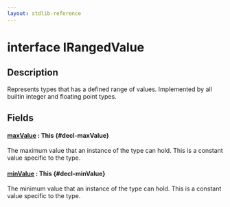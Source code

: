 ```yaml
---
layout: stdlib-reference
---
```


# interface IRangedValue

## Description

Represents types that has a defined range of values.
Implemented by all builtin integer and floating point types.


## Fields

#### [maxValue](/stdlib-reference/interfaces/irangedvalue-017/maxvalue-3) : This {#decl-maxValue}
The maximum value that an instance of the type can hold.
This is a constant value specific to the type.

#### [minValue](/stdlib-reference/interfaces/irangedvalue-017/minvalue-3) : This {#decl-minValue}
The minimum value that an instance of the type can hold.
This is a constant value specific to the type.


